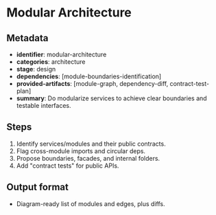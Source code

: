 # Modular Architecture

## Metadata

- **identifier**: modular-architecture  
- **categories**: architecture  
- **stage**: design  
- **dependencies**: [module-boundaries-identification]  
- **provided-artifacts**: [module-graph, dependency-diff, contract-test-plan]  
- **summary**: Do modularize services to achieve clear boundaries and testable interfaces.

## Steps

1. Identify services/modules and their public contracts.
2. Flag cross-module imports and circular deps.
3. Propose boundaries, facades, and internal folders.
4. Add "contract tests" for public APIs.

## Output format

- Diagram-ready list of modules and edges, plus diffs.
